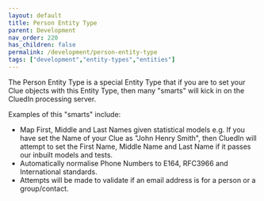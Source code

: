 ```yaml
---
layout: default
title: Person Entity Type
parent: Development
nav_order: 220
has_children: false
permalink: /development/person-entity-type
tags: ["development","entity-types","entities"]
---
```


The Person Entity Type is a special Entity Type that if you are to set your Clue objects with this Entity Type, then many "smarts" will kick in on the CluedIn processing server. 

Examples of this "smarts" include: 

 - Map First, Middle and Last Names given statistical models e.g. If you have set the Name of your Clue as "John Henry Smith", then CluedIn will attempt to set the First Name, Middle Name and Last Name if it passes our inbuilt models and tests.
 - Automatically normalise Phone Numbers to E164, RFC3966 and International standards.
 - Attempts will be made to validate if an email address is for a person or a group/contact.
